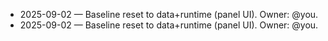 - 2025-09-02 — Baseline reset to data+runtime (panel UI). Owner: @you.
- 2025-09-02 — Baseline reset to data+runtime (panel UI). Owner: @you.
